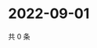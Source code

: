 # 2022-09-01

共 0 条

<!-- BEGIN WEIBO -->
<!-- 最后更新时间 Thu Sep 01 2022 22:15:52 GMT+0800 (China Standard Time) -->

<!-- END WEIBO -->
